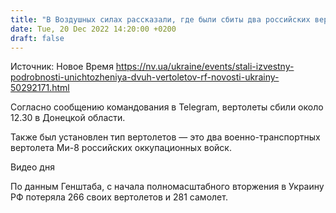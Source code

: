 ```yaml
---
title: "В Воздушных силах рассказали, где были сбиты два российских вертолета"
date: Tue, 20 Dec 2022 14:20:00 +0200
draft: false
---
```

Источник: Новое Время https://nv.ua/ukraine/events/stali-izvestny-podrobnosti-unichtozheniya-dvuh-vertoletov-rf-novosti-ukrainy-50292171.html


Согласно сообщению командования в Telegram, вертолеты сбили около 12.30 в Донецкой области.

Также был установлен тип вертолетов — это два военно-транспортных вертолета Ми-8 российских оккупационных войск.

 Видео дня   

По данным Генштаба, с начала полномасштабного вторжения в Украину РФ потеряла 266 своих вертолетов и 281 самолет.
